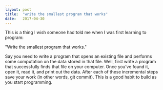 ```yaml
---
layout: post
title:  "write the smallest program that works"
date:   2017-04-30 
---
```


This is a thing I wish someone had told me when I was first learning to program: 

"Write the smallest program that works."

Say you need to write a program that opens an existing file and performs some computation on the data stored in that file. Well, first write a program that successfully finds that file on your computer. Once you've found it, open it, read it, and print out the data. After each of these incremental steps save your work (in other words, git commit). This is a good habit to build as you start programming.